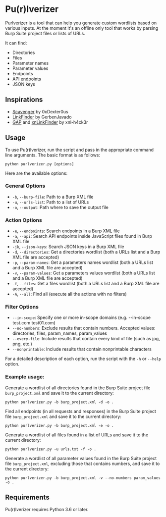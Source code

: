 # Pu(r)lverizer

Purlverizer is a tool that can help you generate custom wordlists based on various inputs. At the moment it's an offline only tool that works by parsing Burp Suite project files or lists of URLs.

It can find:

-   Directories
-   Files
-   Parameter names
-   Parameter values
-   Endpoints
-   API endpoints
-   JSON keys

## Inspirations

- [Scavenger](https://github.com/0xDexter0us/Scavenger) by 0xDexter0us
- [LinkFinder](https://github.com/GerbenJavado/LinkFinder) by GerbenJavado
- [GAP](https://github.com/xnl-h4ck3r/GAP-Burp-Extension) and [xnLinkFinder](https://github.com/xnl-h4ck3r/xnLinkFinder) by xnl-h4ck3r

## Usage

To use Pu(r)lverizer, run the script and pass in the appropriate command line arguments. The basic format is as follows:

```
python purlverizer.py [options]
```

Here are the available options:

### General Options

-   `-b`, `--burp-file`: Path to a Burp XML file
-   `-u`, `--urls-list`: Path to a list of URLs
-   `-o`, `--output`: Path where to save the output file

### Action Options

-   `-e`, `--endpoints`: Search endpoints in a Burp XML file
-   `-a`, `--api`: Search API endpoints inside JavaScript files found in Burp XML file
-   `-jk`, `--json-keys`: Search JSON keys in a Burp XML file
-   `-d`, `--directories`: Get a directories wordlist (both a URLs list and a Burp XML file are accepted)
-   `-p`, `--param-names`: Get a parameters names wordlist (both a URLs list and a Burp XML file are accepted)
-   `-v`, `--param-values`: Get a parameters values wordlist (both a URLs list and a Burp XML file are accepted)
-   `-f`, `--files`: Get a files wordlist (both a URLs list and a Burp XML file are accepted)
-   `-A`, `--all`: Find all (execute all the actions with no filters)

### Filter Options

-   `--in-scope`: Specify one or more in-scope domains (e.g. --in-scope test.com test01.com)
-   `--no-numbers`: Exclude results that contain numbers. Accepted values: directories, files, param\_names, param\_values
-   `--every-file`: Include results that contain every kind of file (such as jpg, png, etc.)
-   `--nonprintable`: Include results that contain nonprintable characters

For a detailed description of each option, run the script with the `-h` or `--help` option.

### Example usage:

Generate a wordlist of all directories found in the Burp Suite project file `burp_project.xml` and save it to the current directory:

```
python purlverizer.py -b burp_project.xml -d -o .
```

Find all endpoints (in all requests and responses) in the Burp Suite project file `burp_project.xml` and save it to the current directory:

```
python purlverizer.py -b burp_project.xml -e -o .
```

Generate a wordlist of all files found in a list of URLs and save it to the current directory:

```
python purlverizer.py -u urls.txt -f -o .
```

Generate a wordlist of all parameter values found in the Burp Suite project file `burp_project.xml`, excluding those that contains numbers, and save it to the current directory:

```
python purlverizer.py -b burp_project.xml -v --no-numbers param_values -o .
```


## Requirements

Pu(r)lverizer requires Python 3.6 or later.
